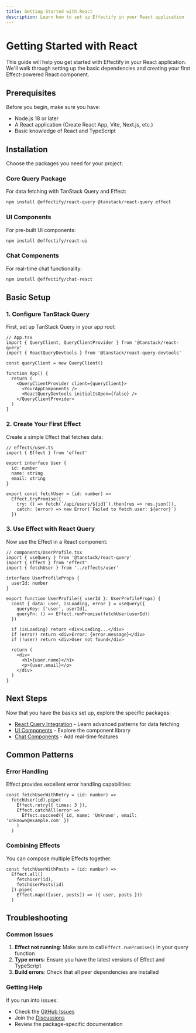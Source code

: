 ```yaml
---
title: Getting Started with React
description: Learn how to set up Effectify in your React application
---
```


# Getting Started with React

This guide will help you get started with Effectify in your React application. We'll walk through setting up the basic dependencies and creating your first Effect-powered React component.

## Prerequisites

Before you begin, make sure you have:

- Node.js 18 or later
- A React application (Create React App, Vite, Next.js, etc.)
- Basic knowledge of React and TypeScript

## Installation

Choose the packages you need for your project:

### Core Query Package

For data fetching with TanStack Query and Effect:

```bash
npm install @effectify/react-query @tanstack/react-query effect
```

### UI Components

For pre-built UI components:

```bash
npm install @effectify/react-ui
```

### Chat Components

For real-time chat functionality:

```bash
npm install @effectify/chat-react
```

## Basic Setup

### 1. Configure TanStack Query

First, set up TanStack Query in your app root:

```tsx
// App.tsx
import { QueryClient, QueryClientProvider } from '@tanstack/react-query'
import { ReactQueryDevtools } from '@tanstack/react-query-devtools'

const queryClient = new QueryClient()

function App() {
  return (
    <QueryClientProvider client={queryClient}>
      <YourAppComponents />
      <ReactQueryDevtools initialIsOpen={false} />
    </QueryClientProvider>
  )
}
```

### 2. Create Your First Effect

Create a simple Effect that fetches data:

```tsx
// effects/user.ts
import { Effect } from 'effect'

export interface User {
  id: number
  name: string
  email: string
}

export const fetchUser = (id: number) =>
  Effect.tryPromise({
    try: () => fetch(`/api/users/${id}`).then(res => res.json()),
    catch: (error) => new Error(`Failed to fetch user: ${error}`)
  })
```

### 3. Use Effect with React Query

Now use the Effect in a React component:

```tsx
// components/UserProfile.tsx
import { useQuery } from '@tanstack/react-query'
import { Effect } from 'effect'
import { fetchUser } from '../effects/user'

interface UserProfileProps {
  userId: number
}

export function UserProfile({ userId }: UserProfileProps) {
  const { data: user, isLoading, error } = useQuery({
    queryKey: ['user', userId],
    queryFn: () => Effect.runPromise(fetchUser(userId))
  })

  if (isLoading) return <div>Loading...</div>
  if (error) return <div>Error: {error.message}</div>
  if (!user) return <div>User not found</div>

  return (
    <div>
      <h1>{user.name}</h1>
      <p>{user.email}</p>
    </div>
  )
}
```

## Next Steps

Now that you have the basics set up, explore the specific packages:

- [React Query Integration](/react/packages/react-query/) - Learn advanced patterns for data fetching
- [UI Components](/react/packages/react-ui/) - Explore the component library
- [Chat Components](/react/packages/chat-react/) - Add real-time features

## Common Patterns

### Error Handling

Effect provides excellent error handling capabilities:

```tsx
const fetchUserWithRetry = (id: number) =>
  fetchUser(id).pipe(
    Effect.retry({ times: 3 }),
    Effect.catchAll(error => 
      Effect.succeed({ id, name: 'Unknown', email: 'unknown@example.com' })
    )
  )
```

### Combining Effects

You can compose multiple Effects together:

```tsx
const fetchUserWithPosts = (id: number) =>
  Effect.all([
    fetchUser(id),
    fetchUserPosts(id)
  ]).pipe(
    Effect.map(([user, posts]) => ({ user, posts }))
  )
```

## Troubleshooting

### Common Issues

1. **Effect not running**: Make sure to call `Effect.runPromise()` in your query function
2. **Type errors**: Ensure you have the latest versions of Effect and TypeScript
3. **Build errors**: Check that all peer dependencies are installed

### Getting Help

If you run into issues:

- Check the [GitHub Issues](https://github.com/devx-op/effectify/issues)
- Join the [Discussions](https://github.com/devx-op/effectify/discussions)
- Review the package-specific documentation
